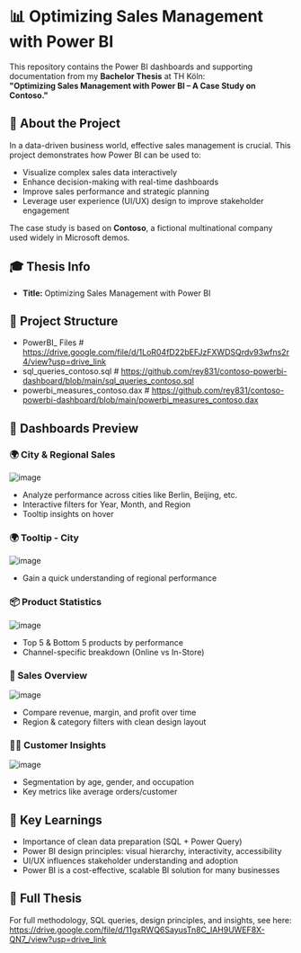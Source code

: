 # 📊 Optimizing Sales Management with Power BI

This repository contains the Power BI dashboards and supporting documentation from my **Bachelor Thesis** at TH Köln:  
**"Optimizing Sales Management with Power BI – A Case Study on Contoso."**

## 📌 About the Project

In a data-driven business world, effective sales management is crucial. This project demonstrates how Power BI can be used to:

- Visualize complex sales data interactively
- Enhance decision-making with real-time dashboards
- Improve sales performance and strategic planning
- Leverage user experience (UI/UX) design to improve stakeholder engagement

The case study is based on **Contoso**, a fictional multinational company used widely in Microsoft demos.

## 🎓 Thesis Info

- **Title:** Optimizing Sales Management with Power BI


## 📁 Project Structure

- PowerBI_ Files                       # https://drive.google.com/file/d/1LoR04fD22bEFJzFXWDSQrdv93wfns2r4/view?usp=drive_link
- sql_queries_contoso.sql              # https://github.com/rey831/contoso-powerbi-dashboard/blob/main/sql_queries_contoso.sql
- powerbi_measures_contoso.dax         # https://github.com/rey831/contoso-powerbi-dashboard/blob/main/powerbi_measures_contoso.dax


## 📸 Dashboards Preview

### 🌍 City & Regional Sales

![image](https://github.com/user-attachments/assets/ee296a21-300f-4618-ab19-bdd2ba30d330)

- Analyze performance across cities like Berlin, Beijing, etc.
- Interactive filters for Year, Month, and Region
- Tooltip insights on hover

### 🌍 Tooltip - City
![image](https://github.com/user-attachments/assets/d7f298fc-1d73-4682-8765-87138e08f65d)

- Gain a quick understanding of regional performance

### 📦 Product Statistics

![image](https://github.com/user-attachments/assets/6cf8dfce-bb1c-4eb8-a78b-935583a77f3a)


- Top 5 & Bottom 5 products by performance
- Channel-specific breakdown (Online vs In-Store)

### 💸 Sales Overview

![image](https://github.com/user-attachments/assets/a99866a0-a518-4531-bf27-2a037683a553)


- Compare revenue, margin, and profit over time
- Region & category filters with clean design layout

### 🧑‍💼 Customer Insights

![image](https://github.com/user-attachments/assets/c83b7150-207a-4fd9-8cd8-2cc7ae0787c7)


- Segmentation by age, gender, and occupation
- Key metrics like average orders/customer

## 🧠 Key Learnings

- Importance of clean data preparation (SQL + Power Query)
- Power BI design principles: visual hierarchy, interactivity, accessibility
- UI/UX influences stakeholder understanding and adoption
- Power BI is a cost-effective, scalable BI solution for many businesses

## 📘 Full Thesis

For full methodology, SQL queries, design principles, and insights, see here: https://drive.google.com/file/d/11gxRWQ6SayusTn8C_IAH9UWEF8X-QN7_/view?usp=drive_link







